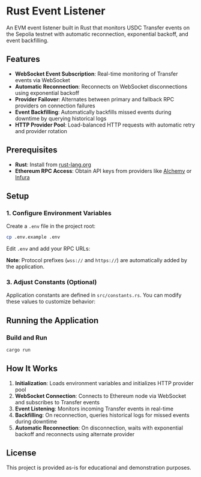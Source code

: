 # Rust Event Listener

An EVM event listener built in Rust that monitors USDC Transfer events on the Sepolia testnet with automatic reconnection, exponential backoff, and event backfilling.

## Features

- **WebSocket Event Subscription**: Real-time monitoring of Transfer events via WebSocket
- **Automatic Reconnection**: Reconnects on WebSocket disconnections using exponential backoff
- **Provider Failover**: Alternates between primary and fallback RPC providers on connection failures
- **Event Backfilling**: Automatically backfills missed events during downtime by querying historical logs
- **HTTP Provider Pool**: Load-balanced HTTP requests with automatic retry and provider rotation

## Prerequisites

- **Rust**: Install from [rust-lang.org](https://www.rust-lang.org/tools/install)
- **Ethereum RPC Access**: Obtain API keys from providers like [Alchemy](https://www.alchemy.com/) or [Infura](https://infura.io/)

## Setup

### 1. Configure Environment Variables

Create a `.env` file in the project root:

```bash
cp .env.example .env
```

Edit `.env` and add your RPC URLs:

**Note**: Protocol prefixes (`wss://` and `https://`) are automatically added by the application.

### 3. Adjust Constants (Optional)

Application constants are defined in `src/constants.rs`. You can modify these values to customize behavior:

## Running the Application

### Build and Run

```bash
cargo run
```

## How It Works

1. **Initialization**: Loads environment variables and initializes HTTP provider pool
2. **WebSocket Connection**: Connects to Ethereum node via WebSocket and subscribes to Transfer events
3. **Event Listening**: Monitors incoming Transfer events in real-time
4. **Backfilling**: On reconnection, queries historical logs for missed events during downtime
5. **Automatic Reconnection**: On disconnection, waits with exponential backoff and reconnects using alternate provider

## License

This project is provided as-is for educational and demonstration purposes.
